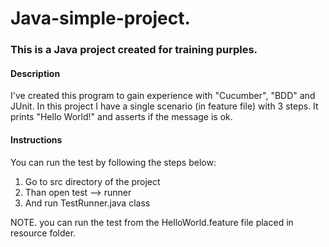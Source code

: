 # Java-simple-project.

### This is a Java project created for training purples.

#### Description

I've created this program to gain experience with "Cucumber", "BDD" and JUnit.
In this project I have a single scenario (in feature file) with 3 steps.
It prints "Hello World!" and asserts if the message is ok.

#### Instructions
You can run the test by following the steps below:
1. Go to src directory of the project
2. Than open test --> runner
3. And run TestRunner.java class

NOTE. you can run the test from the HelloWorld.feature file placed in resource folder.